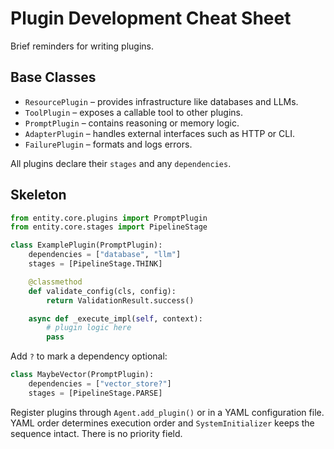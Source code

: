 # Plugin Development Cheat Sheet

Brief reminders for writing plugins.

## Base Classes
- `ResourcePlugin` – provides infrastructure like databases and LLMs.
- `ToolPlugin` – exposes a callable tool to other plugins.
- `PromptPlugin` – contains reasoning or memory logic.
- `AdapterPlugin` – handles external interfaces such as HTTP or CLI.
- `FailurePlugin` – formats and logs errors.

All plugins declare their `stages` and any `dependencies`.

## Skeleton
```python
from entity.core.plugins import PromptPlugin
from entity.core.stages import PipelineStage

class ExamplePlugin(PromptPlugin):
    dependencies = ["database", "llm"]
    stages = [PipelineStage.THINK]

    @classmethod
    def validate_config(cls, config):
        return ValidationResult.success()

    async def _execute_impl(self, context):
        # plugin logic here
        pass
```

Add ``?`` to mark a dependency optional:

```python
class MaybeVector(PromptPlugin):
    dependencies = ["vector_store?"]
    stages = [PipelineStage.PARSE]
```

Register plugins through `Agent.add_plugin()` or in a YAML configuration file.
YAML order determines execution order and `SystemInitializer` keeps the
sequence intact. There is no priority field.
